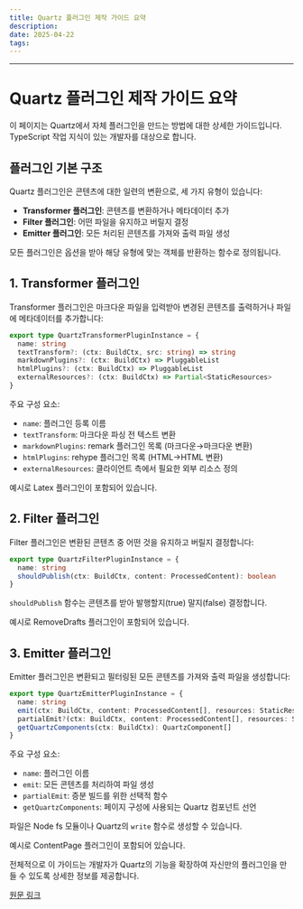 ```yaml
---
title: Quartz 플러그인 제작 가이드 요약
description: 
date: 2025-04-22
tags:
---
```



---




# Quartz 플러그인 제작 가이드 요약

이 페이지는 Quartz에서 자체 플러그인을 만드는 방법에 대한 상세한 가이드입니다. TypeScript 작업 지식이 있는 개발자를 대상으로 합니다.

## 플러그인 기본 구조

Quartz 플러그인은 콘텐츠에 대한 일련의 변환으로, 세 가지 유형이 있습니다:
- **Transformer 플러그인**: 콘텐츠를 변환하거나 메타데이터 추가
- **Filter 플러그인**: 어떤 파일을 유지하고 버릴지 결정
- **Emitter 플러그인**: 모든 처리된 콘텐츠를 가져와 출력 파일 생성

모든 플러그인은 옵션을 받아 해당 유형에 맞는 객체를 반환하는 함수로 정의됩니다.

## 1. Transformer 플러그인

Transformer 플러그인은 마크다운 파일을 입력받아 변경된 콘텐츠를 출력하거나 파일에 메타데이터를 추가합니다:

```typescript
export type QuartzTransformerPluginInstance = {
  name: string
  textTransform?: (ctx: BuildCtx, src: string) => string
  markdownPlugins?: (ctx: BuildCtx) => PluggableList
  htmlPlugins?: (ctx: BuildCtx) => PluggableList
  externalResources?: (ctx: BuildCtx) => Partial<StaticResources>
}
```

주요 구성 요소:
- `name`: 플러그인 등록 이름
- `textTransform`: 마크다운 파싱 전 텍스트 변환
- `markdownPlugins`: remark 플러그인 목록 (마크다운→마크다운 변환)
- `htmlPlugins`: rehype 플러그인 목록 (HTML→HTML 변환)
- `externalResources`: 클라이언트 측에서 필요한 외부 리소스 정의

예시로 Latex 플러그인이 포함되어 있습니다.

## 2. Filter 플러그인

Filter 플러그인은 변환된 콘텐츠 중 어떤 것을 유지하고 버릴지 결정합니다:

```typescript
export type QuartzFilterPluginInstance = {
  name: string
  shouldPublish(ctx: BuildCtx, content: ProcessedContent): boolean
}
```

`shouldPublish` 함수는 콘텐츠를 받아 발행할지(true) 말지(false) 결정합니다.

예시로 RemoveDrafts 플러그인이 포함되어 있습니다.

## 3. Emitter 플러그인

Emitter 플러그인은 변환되고 필터링된 모든 콘텐츠를 가져와 출력 파일을 생성합니다:

```typescript
export type QuartzEmitterPluginInstance = {
  name: string
  emit(ctx: BuildCtx, content: ProcessedContent[], resources: StaticResources): Promise<FilePath[]> | AsyncGenerator<FilePath>
  partialEmit?(ctx: BuildCtx, content: ProcessedContent[], resources: StaticResources, changeEvents: ChangeEvent[]): Promise<FilePath[]> | AsyncGenerator<FilePath> | null
  getQuartzComponents(ctx: BuildCtx): QuartzComponent[]
}
```

주요 구성 요소:
- `name`: 플러그인 이름
- `emit`: 모든 콘텐츠를 처리하여 파일 생성
- `partialEmit`: 증분 빌드를 위한 선택적 함수
- `getQuartzComponents`: 페이지 구성에 사용되는 Quartz 컴포넌트 선언

파일은 Node fs 모듈이나 Quartz의 `write` 함수로 생성할 수 있습니다.

예시로 ContentPage 플러그인이 포함되어 있습니다.

전체적으로 이 가이드는 개발자가 Quartz의 기능을 확장하여 자신만의 플러그인을 만들 수 있도록 상세한 정보를 제공합니다.

[원문 링크](https://quartz.jzhao.xyz/advanced/making-plugins)
